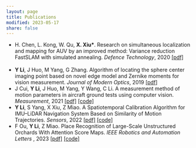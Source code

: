 ```yaml
---
layout: page
title: Publications
modified: 2023-05-17 
share: false
---
```


* H. Chen, L. Kong, W. Qu, <b>X. Xiu*</b>. Research on simultaneous localization and mapping for AUV by an improved method: Variance reduction FastSLAM with simulated annealing. <i>Defence Technology</i>, 2020 <a href="../publication/2023-TCSVT.pdf" class="textlink" target="_blank">[pdf]</a><br><br>
* <b>Y Li</b>, J Huo, M Yang, G Zhang. Algorithm of locating the sphere center imaging point based on novel edge model and Zernike moments for vision measurement. <i>Journal of Modern Optics</i>, 2019 <a href="../publication/2023-TCSVT.pdf" class="textlink" target="_blank">[pdf]</a><br>
* J Cui, <b>Y Li</b>, J Huo, M Yang, Y Wang, C Li. A measurement method of motion parameters in aircraft ground tests using computer vision. <i>Measurement</i>, 2021 <a href="../publication/2023-TIM.pdf" class="textlink" target="_blank">[pdf]</a> <a href="../publication/2023-TIM-code.zip" class="textlink" target="_blank">[code]</a> <br>
* <b>Y Li</b>, S Yang, X Xiu, Z Miao. A Spatiotemporal Calibration Algorithm for IMU–LiDAR Navigation System Based on Similarity of Motion Trajectories. <i>Sensors</i>, 2022 <a href="../publication/2023-TIM.pdf" class="textlink" target="_blank">[pdf]</a> <a href="../publication/2023-TIM-code.zip" class="textlink" target="_blank">[code]</a> <br>
* F Ou, <b>Y Li</b>, Z Miao. Place Recognition of Large-Scale Unstructured Orchards With Attention Score Maps. <i>IEEE Robotics and Automation Letters </i>, 2023 <a href="../publication/2023-TIM.pdf" class="textlink" target="_blank">[pdf]</a> <a href="../publication/2023-TIM-code.zip" class="textlink" target="_blank">[code]</a> <br>



